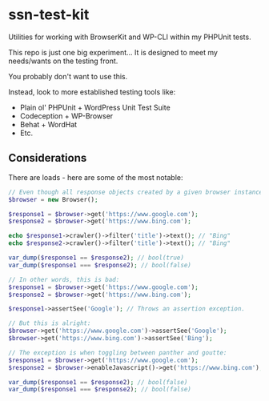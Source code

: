 # ssn-test-kit
Utilities for working with BrowserKit and WP-CLI within my PHPUnit tests.

This repo is just one big experiment... It is designed to meet my needs/wants on the testing front.

You probably don't want to use this.

Instead, look to more established testing tools like:

* Plain ol' PHPUnit + WordPress Unit Test Suite
* Codeception + WP-Browser
* Behat + WordHat
* Etc.

## Considerations
There are loads - here are some of the most notable:

```php
// Even though all response objects created by a given browser instance are unique, the underlying state (client) may be the same.
$browser = new Browser();

$response1 = $browser->get('https://www.google.com');
$response2 = $browser->get('https://www.bing.com');

echo $response1->crawler()->filter('title')->text(); // "Bing"
echo $response2->crawler()->filter('title')->text(); // "Bing"

var_dump($response1 == $response2); // bool(true)
var_dump($response1 === $response2); // bool(false)

// In other words, this is bad:
$response1 = $browser->get('https://www.google.com');
$response2 = $browser->get('https://www.bing.com');

$response1->assertSee('Google'); // Throws an assertion exception.

// But this is alright:
$browser->get('https://www.google.com')->assertSee('Google');
$browser->get('https://www.bing.com')->assertSee('Bing');

// The exception is when toggling between panther and goutte:
$response1 = $browser->get('https://www.google.com');
$response2 = $browser->enableJavascript()->get('https://www.bing.com');

var_dump($response1 == $response2); // bool(false)
var_dump($response1 === $response2); // bool(false)
```
